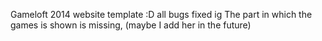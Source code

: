 Gameloft 2014 website template :D
all bugs fixed ig
The part in which the games is shown is missing, (maybe I add her in the future)

